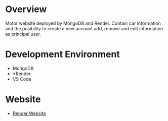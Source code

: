 # Overview
Motor website deployed by MongoDB and Render.
Contain car information and the posibility to create a new account add, remove and edit information as principal user.

# Development Environment

* MongoDB
* *Render
* VS Code

# Website

* [Render Website](https://cse-340-i9ri.onrender.com)
  
